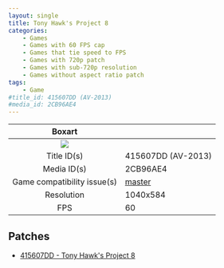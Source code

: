```yaml
---
layout: single
title: Tony Hawk's Project 8
categories:
    - Games
    - Games with 60 FPS cap
    - Games that tie speed to FPS
    - Games with 720p patch
    - Games with sub-720p resolution
    - Games without aspect ratio patch
tags:
    - Game
#title_id: 415607DD (AV-2013)
#media_id: 2CB96AE4
---
```


| Boxart                      |                    |
| :----:                      | :-                 |
| ![](https://upload.wikimedia.org/wikipedia/en/8/8c/Tony_Hawk%27s_Project_8_cover.jpg) |
| Title ID(s)                 | 415607DD (AV-2013) |
| Media ID(s)                 | 2CB96AE4           |
| Game compatibility issue(s) | [master](https://github.com/xenia-project/game-compatibility/issues/956) |
| Resolution                  | 1040x584           |
| FPS                         | 60                 |

## Patches
* [415607DD - Tony Hawk's Project 8](https://github.com/xenia-canary/game-patches/blob/main/patches/415607DD%20-%20Tony%20Hawk's%20Project%208.toml)

